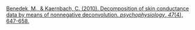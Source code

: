 
[Benedek, M., & Kaernbach, C. (2010). Decomposition of skin conductance data by means of nonnegative deconvolution. _psychophysiology_, _47_(4), 647-658.](https://onlinelibrary.wiley.com/doi/pdf/10.1111/j.1469-8986.2009.00972.x)